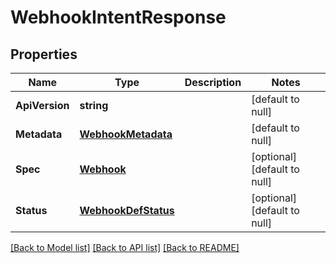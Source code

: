 # WebhookIntentResponse

## Properties
Name | Type | Description | Notes
------------ | ------------- | ------------- | -------------
**ApiVersion** | **string** |  | [default to null]
**Metadata** | [**WebhookMetadata**](webhook_metadata.md) |  | [default to null]
**Spec** | [**Webhook**](webhook.md) |  | [optional] [default to null]
**Status** | [**WebhookDefStatus**](webhook_def_status.md) |  | [optional] [default to null]

[[Back to Model list]](../README.md#documentation-for-models) [[Back to API list]](../README.md#documentation-for-api-endpoints) [[Back to README]](../README.md)
